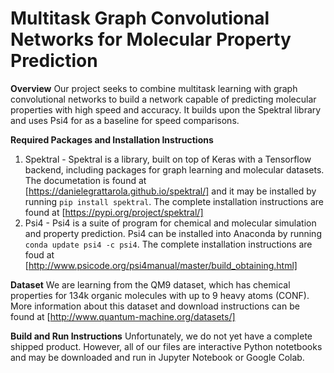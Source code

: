 # Multitask Graph Convolutional Networks for Molecular Property Prediction

**Overview**
Our project seeks to combine multitask learning with graph convolutional networks to build a network capable of predicting molecular properties with high speed and accuracy. It builds upon the Spektral library and uses Psi4 for as a baseline for speed comparisons.

**Required Packages and Installation Instructions**
1. Spektral - Spektral is a library, built on top of Keras with a Tensorflow backend, including packages for graph learning and molecular datasets. The documetation is found at [https://danielegrattarola.github.io/spektral/] and it may be installed by running `pip install spektral`. The complete installation instructions are found at [https://pypi.org/project/spektral/]
2. Psi4 - Psi4 is a suite of program for chemical and molecular simulation and property prediction. Psi4 can be installed into Anaconda by running `conda update psi4 -c psi4`. The complete installation instructions are foud at [http://www.psicode.org/psi4manual/master/build_obtaining.html]

**Dataset**
We are learning from the QM9 dataset, which has chemical properties for 134k organic molecules with up to 9 heavy atoms (CONF). More information about this dataset and download instructions can be found at [http://www.quantum-machine.org/datasets/]

**Build and Run Instructions**
Unfortunately, we do not yet have a complete shipped product. However, all of our files are interactive Python notetbooks and may be downloaded and run in Jupyter Notebook or Google Colab.

